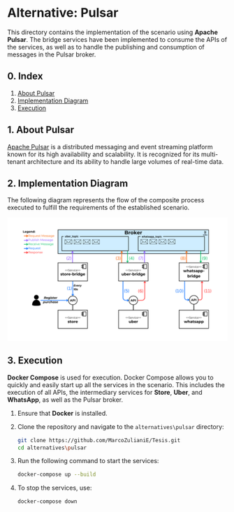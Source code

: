 # Alternative: Pulsar

This directory contains the implementation of the scenario using **Apache Pulsar**. The bridge services have been implemented to consume the APIs of the services, as well as to handle the publishing and consumption of messages in the Pulsar broker.

## 0. Index

1. [About Pulsar](#1-about-pulsar)
2. [Implementation Diagram](#2-implementation-diagram)
3. [Execution](#3-execution)

## 1. About Pulsar

[Apache Pulsar](https://pulsar.apache.org/) is a distributed messaging and event streaming platform known for its high availability and scalability. It is recognized for its multi-tenant architecture and its ability to handle large volumes of real-time data.

## 2. Implementation Diagram

The following diagram represents the flow of the composite process executed to fulfill the requirements of the established scenario.

![Component diagram of the scenario using Pulsar](../../assets/pulsar-diagram.png)

## 3. Execution

**Docker Compose** is used for execution. Docker Compose allows you to quickly and easily start up all the services in the scenario. This includes the execution of all APIs, the intermediary services for **Store**, **Uber**, and **WhatsApp**, as well as the Pulsar broker.

1. Ensure that **Docker** is installed.

2. Clone the repository and navigate to the `alternatives\pulsar` directory:

   ```bash
   git clone https://github.com/MarcoZulianiE/Tesis.git
   cd alternatives\pulsar
   ```

3. Run the following command to start the services:

   ```bash
   docker-compose up --build
   ```

4. To stop the services, use:
   ```bash
   docker-compose down
   ```
